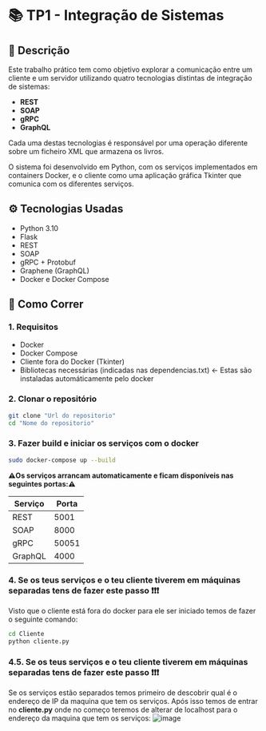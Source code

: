 # 📚 TP1 - Integração de Sistemas
## 📄 Descrição

Este trabalho prático tem como objetivo explorar a comunicação entre um cliente e um servidor utilizando quatro tecnologias distintas de integração de sistemas:

- **REST**
- **SOAP**
- **gRPC**
- **GraphQL**

Cada uma destas tecnologias é responsável por uma operação diferente sobre um ficheiro XML que armazena os livros.

O sistema foi desenvolvido em Python, com os serviços implementados em containers Docker, e o cliente como uma aplicação gráfica Tkinter que comunica com os diferentes serviços.

## ⚙️ Tecnologias Usadas

- Python 3.10
- Flask
- REST
- SOAP
- gRPC + Protobuf
- Graphene (GraphQL)
- Docker e Docker Compose

## 🚀 Como Correr

### 1. Requisitos

- Docker
- Docker Compose
- Cliente fora do Docker (Tkinter)
- Bibliotecas necessárias (indicadas nas dependencias.txt) <- Estas são instaladas automáticamente pelo docker

### 2. Clonar o repositório

```bash
git clone "Url do repositorio"
cd "Nome do repositorio"
```

### 3. Fazer build e iniciar os serviços com o docker
```bash
sudo docker-compose up --build
```

**⚠️Os serviços arrancam automaticamente e ficam disponíveis nas seguintes portas:⚠️**

| Serviço | Porta |
| --- | --- |
| REST | 5001 |
| SOAP | 8000 |
| gRPC | 50051 |
| GraphQL | 4000 |
### 4. Se os teus serviços e o teu cliente tiverem em máquinas separadas tens de fazer este passo ❗❗❗
Visto que o cliente está fora do docker para ele ser iniciado temos de fazer o seguinte comando:
```bash
cd Cliente
python cliente.py
```
### 4.5. Se os teus serviços e o teu cliente tiverem em máquinas separadas tens de fazer este passo ❗❗❗
Se os serviços estão separados temos primeiro de descobrir qual é o endereço de IP da maquina que tem os serviços.
Após isso temos de entrar no **cliente.py** onde no começo teremos de alterar de localhost para o endereço da maquina que tem os serviços:
![image]([https://github.com/user-attachments/assets/0c1791f8-365e-4ffd-9e92-fe562992de6d](https://media.discordapp.net/attachments/1213526643591872565/1361366251523277004/image.png?ex=67fe7e9f&is=67fd2d1f&hm=dae733d072a543e504754c9a99eb23b800fc09988b79ab80f45e9e8ed387274d&=))
 
